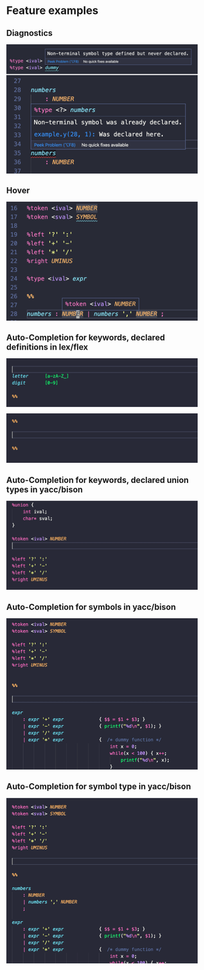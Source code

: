 # Feature examples
## Diagnostics

![](not_decl.png)
![](redefinition.png)

## Hover
![](hover.png)

## Auto-Completion for keywords, declared definitions in lex/flex

![](lex_define.gif)

![](lex_rule.gif)

## Auto-Completion for keywords, declared union types in yacc/bison

![](yacc_token.gif)

## Auto-Completion for symbols in yacc/bison
![](yacc_symbol.gif)

## Auto-Completion for symbol type in yacc/bison
![](yacc_type.gif)